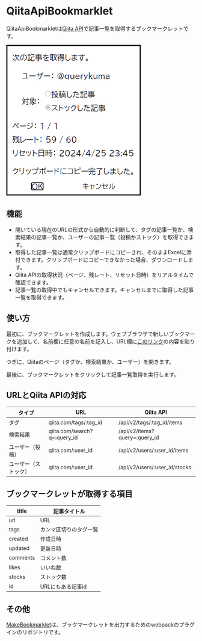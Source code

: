 # QiitaApiBookmarklet

QiitaApiBookmarkletは[Qiita API](https://qiita.com/api/v2/docs)で記事一覧を取得するブックマークレットです。

![screenshot](screenshot.png)

## 機能

- 開いている現在のURLの形式から自動的に判断して、タグの記事一覧か、検索結果の記事一覧か、ユーザーの記事一覧（投稿かストック）を取得できます。
- 取得した記事一覧は通常クリップボードにコピーされ、そのままExcelに添付できます。クリップボードにコピーできなかった場合、ダウンロードします。
- Qiita APIの取得状況（ページ、残レート、リセット日時）をリアルタイムで確認できます。
- 記事一覧の取得中でもキャンセルできます。キャンセルまでに取得した記事一覧を取得できます。

## 使い方

最初に、ブックマークレットを作成します。ウェブブラウザで新しいブックマークを追加して、名前欄に任意の名前を記入し、URL欄に[このリンク](https://raw.githubusercontent.com/querykuma/QiitaApiBookmarklet/main/dist/qiita_api_get_bookmark.js)の内容を貼り付けます。

つぎに、Qiitaのページ（タグか、検索結果か、ユーザー）を開きます。

最後に、ブックマークレットをクリックして記事一覧取得を実行します。

## URLとQiita APIの対応

| タイプ               | URL                          | Qiita API                     |
| -------------------- | ---------------------------- | ----------------------------- |
| タグ                 | qiita.com/tags/:tag_id       | /api/v2/tags/:tag_id/items    |
| 検索結果             | qiita.com/search?q=:query_id | /api/v2/items?query=:query_id |
| ユーザー（投稿）     | qiita.com/:user_id           | /api/v2/users/:user_id/items  |
| ユーザー（ストック） | qiita.com/:user_id           | /api/v2/users/:user_id/stocks |

## ブックマークレットが取得する項目

| title    | 記事タイトル           |
| -------- | ---------------------- |
| url      | URL                    |
| tags     | カンマ区切りのタグ一覧 |
| created  | 作成日時               |
| updated  | 更新日時               |
| comments | コメント数             |
| likes    | いいね数               |
| stocks   | ストック数             |
| id       | URLにもある記事id      |

## その他

[MakeBookmarklet](https://github.com/querykuma/MakeBookmarklet)は、ブックマークレットを出力するためのwebpackのプラグインのリポジトリです。

